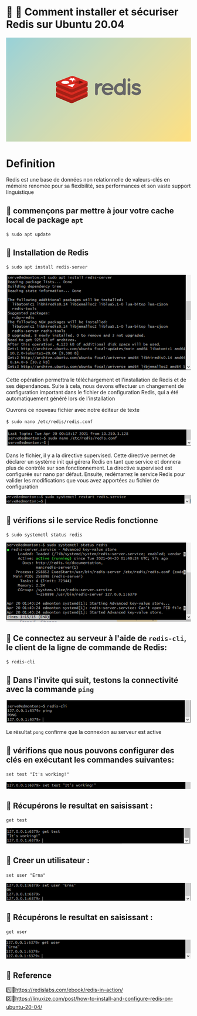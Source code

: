 # :ear_of_rice: :rabbit2: Comment installer et sécuriser Redis sur Ubuntu 20.04

![image](images/pro11.PNG)

# Definition
Redis est une base de données non relationnelle de valeurs-clés en mémoire renomée pour sa flexibilité, ses performances et son vaste support linguistique

## :mag_right: commençons par mettre à jour votre cache local de package `apt`

`$ sudo apt update`

## :mag_right: Installation de Redis

`$ sudo apt install redis-server`

![image](images/pro2.PNG)

Cette opération permettra le téléchargement et l'installation de Redis et de ses dépendances. Suite à cela, nous devons effectuer un changement de configuration important dans le fichier de configuration Redis, qui a été automatiquement généré lors de l'installation

Ouvrons ce nouveau fichier avec notre éditeur de texte

`$ sudo nano /etc/redis/redis.conf`

![image](images/pro3.PNG)

Dans le fichier, il y a la directive supervised. Cette directive  permet de déclarer un système init qui gérera Redis en tant que service et  donnera plus de contrôle sur son fonctionnement. La directive supervised est configurée sur nano par défaut. 
Ensuite, redémarrez le service Redis pour valider les modifications que vous avez apportées au fichier de configuration

![image](images/pro4.PNG)

## :mag_right: vérifions si le service Redis fonctionne

`$ sudo systemctl status redis`

![image](images/pro5.PNG) 

## :mag_right: Ce connectez au serveur à l'aide de `redis-cli`, le client de la ligne de commande de Redis:

`$ redis-cli`

## :mag_right: Dans l'invite qui suit, testons la connectivité avec la commande `ping `


![image](images/pro6.PNG)

Le résultat `pong` confirme que la connexion au serveur est active

## :mag_right: vérifions que nous pouvons configurer des clés en exécutant les commandes suivantes:

`set test "It's working!"`


![image](images/pro7.PNG)

## :mag_right: Récupérons le resultat en saisissant :

`get test`

![image](images/pro8.PNG)

## :mag_right: Creer un utilisateur :

`set user "Erna"`

![image](images/pro9.PNG)

## :mag_right: Récupérons le resultat en saisissant :

`get user`

![image](images/pro10.PNG)

## :bouquet: Reference

:one::link:https://redislabs.com/ebook/redis-in-action/
:two::link:https://linuxize.com/post/how-to-install-and-configure-redis-on-ubuntu-20-04/
